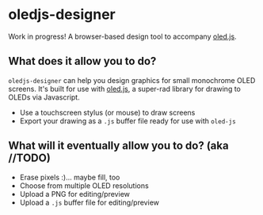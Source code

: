 # oledjs-designer
Work in progress! A browser-based design tool to accompany [oled.js](https://github.com/noopkat/oled-js).

## What does it allow you to do?
`oledjs-designer` can help you design graphics for small monochrome OLED screens. It's built for use with [oled.js](https://github.com/noopkat/oled-js), a super-rad library for drawing to OLEDs via Javascript.

 - Use a touchscreen stylus (or mouse) to draw screens
 - Export your drawing as a `.js` buffer file ready for use with `oled-js`
 
 ## What will it eventually allow you to do? (aka //TODO)
  - Erase pixels :)... maybe fill, too
  - Choose from multiple OLED resolutions
  - Upload a PNG for editing/preview
  - Upload a `.js` buffer file for editing/preview
 
